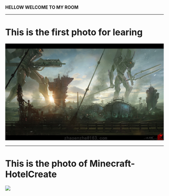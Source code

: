 **HELLOW WELCOME TO MY ROOM**
***
# This is the first photo for learing
![](https://github.com/ophwsjtu18/ohw22s/blob/main/LZH/EVA.jpg)
***
# This is the photo of Minecraft-HotelCreate
![](https://github.com/ophwsjtu18/ohw22s/blob/main/LZH/Minecraft_createHotel.jpg)
